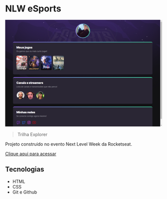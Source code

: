 # NLW eSports

![preview](./.github/preview.png)

> Trilha Explorer

Projeto construido no evento Next Level Week da Rocketseat.

[Clique aqui para acessar](https://shinizard.github.io/nlw-e-sports/)

## Tecnologias

- HTML
- CSS
- Git e Github 
